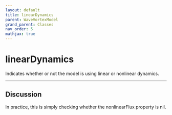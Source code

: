 ```yaml
---
layout: default
title: linearDynamics
parent: WaveVortexModel
grand_parent: Classes
nav_order: 5
mathjax: true
---
```


#  linearDynamics

Indicates whether or not the model is using linear or nonlinear dynamics.


---

## Discussion
In practice, this is simply checking whether the nonlinearFlux
  property is nil.
